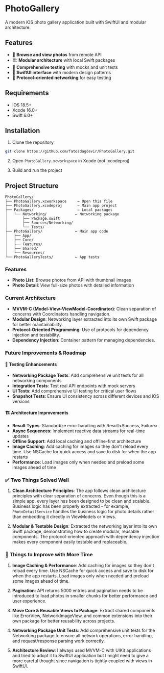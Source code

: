 # PhotoGallery

A modern iOS photo gallery application built with SwiftUI and modular architecture.

## Features

- 📱 **Browse and view photos** from remote API
- 🏗️ **Modular architecture** with local Swift packages
- 🧪 **Comprehensive testing** with mocks and unit tests
- 🎨 **SwiftUI interface** with modern design patterns
- 🔌 **Protocol-oriented networking** for easy testing

## Requirements

- iOS 18.5+
- Xcode 16.0+
- Swift 6.0+

## Installation

1. Clone the repository
```bash
git clone https://github.com/fatosdagdevir/PhotoGallery.git
```

2. Open `PhotoGallery.xcworkspace` in Xcode (not .xcodeproj)

3. Build and run the project

## Project Structure

```
PhotoGallery/
├── PhotoGallery.xcworkspace     ← Open this file
├── PhotoGallery.xcodeproj       ← Main app project
├── Packages/                    ← Local packages
│   └── Networking/             ← Networking package
│       ├── Package.swift
│       ├── Sources/Networking/
│       └── Tests/
├── PhotoGallery/               ← Main app code
│   ├── App/
│   ├── Core/
│   ├── Features/
│   ├── Shared/
│   └── Resources/
└── PhotoGalleryTests/          ← App tests
```


### Features
- **Photo List**: Browse photos from API with thumbnail images
- **Photo Detail**: View full-size photos with detailed information


### Current Architecture
- **MVVM-C (Model-View-ViewModel-Coordinator)**: Clean separation of concerns with Coordinators handling navigation.
- **Modular Design**: Networking layer extracted into its own Swift package for better maintainability.
- **Protocol-Oriented Programming**: Use of protocols for dependency injection and testability.
- **Dependency Injection**: Container pattern for managing dependencies.

### Future Improvements & Roadmap


#### 🧪 **Testing Enhancements**
- **Networking Package Tests**: Add comprehensive unit tests for all networking components
- **Integration Tests**: Test real API endpoints with mock servers
- **UI Tests**: Add comprehensive UI testing for critical user flows
- **Snapshot Tests**: Ensure UI consistency across different devices and iOS versions

#### 🏗️ **Architecture Improvements**
- **Result Types**: Standardize error handling with Result<Success, Failure>
- **Async Sequences**: Implement reactive data streams for real-time updates
- **Offline Support**: Add local caching and offline-first architecture
- **Image Caching**: Add caching for images so they don't reload every time. Use NSCache for quick access and save to disk for when the app restarts
- **Performance**: Load images only when needed and preload some images ahead of time


### ✅ **Two Things Solved Well**

1. **Clean Architecture Principles**: The app follows clean architecture principles with clear separation of concerns. Even though this is a simple app, every layer has been designed to be clean and scalable. Business logic has been properly extracted - for example, `PhotoDetailService` handles the business logic for photo details rather than embedding it directly in ViewModels or Views.

2. **Modular & Testable Design**: Extracted the networking layer into its own Swift package, demonstrating how to create modular, reusable components. The protocol-oriented approach with dependency injection makes every component easily testable and replaceable.

### 🔧 **Things to Improve with More Time**

1. **Image Caching & Performance**: Add caching for images so they don't reload every time. Use NSCache for quick access and save to disk for when the app restarts. Load images only when needed and preload some images ahead of time.

2. **Pagination**: API returns 5000 entries and pagination needs to be introduced to load photos in smaller chunks for better performance and user experience.

3. **Move Core & Reusable Views to Package**: Extract shared components like ErrorView, NetworkImageView, and common extensions into their own package for better reusability across projects.

4. **Networking Package Unit Tests**: Add comprehensive unit tests for the Networking package to ensure all network operations, error handling, and request/response parsing work correctly.

5. **Architecture Review**: I always used MVVM-C with UIKit applications and tried to adopt it to SwiftUI application but I might need to give a more careful thought since navigation is tightly coupled with views in SwiftUI.
